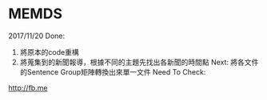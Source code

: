 # MEMDS

2017/11/20
Done:
  1. 將原本的code重構
  2. 將蒐集到的新聞報導，根據不同的主題先找出各新聞的時間點
Next:
  將各文件的Sentence Group矩陣轉換出來單一文件
Need To Check:


http://fb.me
